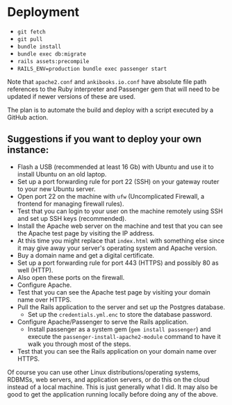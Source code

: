 # Deployment

- `git fetch`
- `git pull`
- `bundle install`
- `bundle exec db:migrate`
- `rails assets:precompile`
- `RAILS_ENV=production bundle exec passenger start`

Note that `apache2.conf` and `ankibooks.io.conf` have absolute file path references to the Ruby interpreter and Passenger gem that will need to be updated if newer versions of these are used.

The plan is to automate the build and deploy with a script executed by a GitHub action.

## Suggestions if you want to deploy your own instance:

- Flash a USB (recommended at least 16 Gb) with Ubuntu and use it to install Ubuntu on an old laptop.
- Set up a port forwarding rule for port 22 (SSH) on your gateway router to your new Ubuntu server.
- Open port 22 on the machine with `ufw` (Uncomplicated Firewall, a frontend for managing firewall rules).
- Test that you can login to your user on the machine remotely using SSH and set up SSH keys (recommended).
- Install the Apache web server on the machine and test that you can see the Apache test page by visiting the IP address.
- At this time you might replace that `index.html` with something else since it may give away your server's operating system and Apache version.
- Buy a domain name and get a digital certificate.
- Set up a port forwarding rule for port 443 (HTTPS) and possibly 80 as well (HTTP).
- Also open these ports on the firewall.
- Configure Apache.
- Test that you can see the Apache test page by visiting your domain name over HTTPS.
- Pull the Rails application to the server and set up the Postgres database.
  - Set up the `credentials.yml.enc` to store the database password.
- Configure Apache/Passenger to serve the Rails application.
  - Install passenger as a system gem (`gem install passenger`) and execute the `passenger-install-apache2-module` command to have it walk you through most of the steps.
- Test that you can see the Rails application on your domain name over HTTPS.

Of course you can use other Linux distributions/operating systems, RDBMSs, web servers, and application servers, or do this on the cloud instead of a local machine. This is just generally what I did. It may also be good to get the application running locally before doing any of the above.
